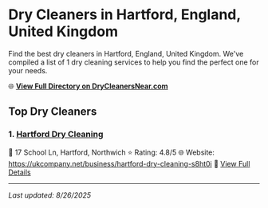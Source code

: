 # Dry Cleaners in Hartford, England, United Kingdom

Find the best dry cleaners in Hartford, England, United Kingdom. We've compiled a list of 1 dry cleaning services to help you find the perfect one for your needs.

🌐 **[View Full Directory on DryCleanersNear.com](https://drycleanersnear.com/city/United%20Kingdom/England/Hartford)**

## Top Dry Cleaners

### 1. [Hartford Dry Cleaning](https://drycleanersnear.com/dryCleaner/6896ac0986a2a96145ad5321/hartford-dry-cleaning)
📍 17 School Ln, Hartford, Northwich
⭐ Rating: 4.8/5
🌐 Website: https://ukcompany.net/business/hartford-dry-cleaning-s8ht0i
🔗 [View Full Details](https://drycleanersnear.com/dryCleaner/6896ac0986a2a96145ad5321/hartford-dry-cleaning)


---

*Last updated: 8/26/2025*
